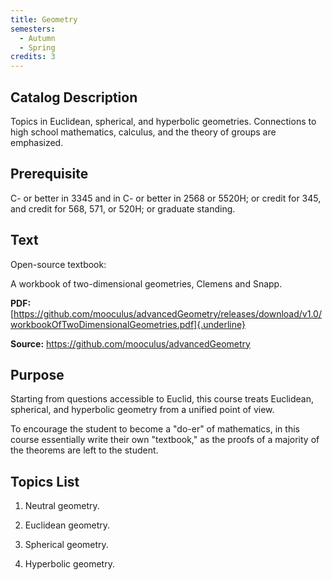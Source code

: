 ```yaml
---
title: Geometry
semesters:
  - Autumn
  - Spring
credits: 3
---
```


## Catalog Description

Topics in Euclidean, spherical, and hyperbolic geometries. Connections
to high school mathematics, calculus, and the theory of groups are
emphasized.

## Prerequisite

C- or better in 3345 and in C- or better in 2568 or 5520H; or credit for
345, and credit for 568, 571, or 520H; or graduate standing.

## Text

Open-source textbook:

A workbook of two-dimensional geometries, Clemens and Snapp.

**PDF:**
[https://github.com/mooculus/advancedGeometry/releases/download/v1.0/workbookOfTwoDimensionalGeometries.pdf]{.underline}

**Source:** <https://github.com/mooculus/advancedGeometry>

## Purpose

Starting from questions accessible to Euclid, this course treats
Euclidean, spherical, and hyperbolic geometry from a unified point of
view.

To encourage the student to become a "do-er" of mathematics, in this
course essentially write their own "textbook," as the proofs of a
majority of the theorems are left to the student.

## Topics List

1.  Neutral geometry.

2.  Euclidean geometry.

3.  Spherical geometry.

4.  Hyperbolic geometry.
